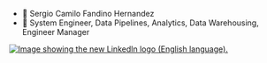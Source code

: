 - 👋 Sergio Camilo Fandino Hernandez
- 👀 System Engineer, Data Pipelines, Analytics, Data Warehousing, Engineer Manager

<a href="https://www.linkedin.com/in/fandinohernandez/?locale=en_US">
  <img class="image-content  lazy-load" alt="Image showing the new LinkedIn logo (English language)." srcset="https://content.linkedin.com/content/dam/me/business/en-us/amp/brand-site/v2/bg/LI-Logo.svg.original.svg">

</a>
